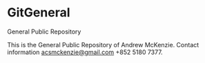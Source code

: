 GitGeneral
==========

General Public Repository

This is the General Public Repository of Andrew McKenzie.
Contact information acsmckenzie@gmail.com +852 5180 7377.
